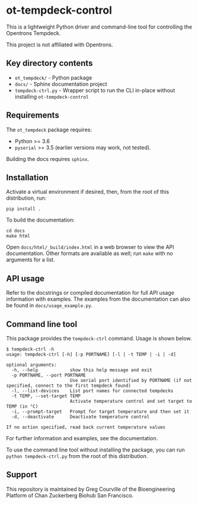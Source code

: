 # ot-tempdeck-control
This is a lightweight Python driver and command-line tool for controlling the Opentrons Tempdeck.

This project is not affiliated with Opentrons.

## Key directory contents
- `ot_tempdeck/` - Python package
- `docs/` - Sphinx documentation project
- `tempdeck-ctrl.py` - Wrapper script to run the CLI in-place without installing `ot-tempdeck-control`

## Requirements
The `ot_tempdeck` package requires:
- Python >= 3.6
- `pyserial` >= 3.5 (earlier versions may work, not tested).

Building the docs requires `sphinx`.

## Installation
Activate a virtual environment if desired, then, from the root of this distribution, run:
```
pip install .
```

To build the documentation:
```
cd docs
make html
```
Open `docs/html/_build/index.html` in a web browser to view the API documentation.
Other formats are available as well; run `make` with no arguments for a list.

## API usage
Refer to the docstrings or compiled documentation for full API usage information with examples. The examples from the documentation can also be found in `docs/usage_example.py`.

## Command line tool
This package provides the `tempdeck-ctrl` command. Usage is shown below.
```
$ tempdeck-ctrl -h
usage: tempdeck-ctrl [-h] [-p PORTNAME] [-l | -t TEMP | -i | -d]

optional arguments:
  -h, --help            show this help message and exit
  -p PORTNAME, --port PORTNAME
                        Use serial port identified by PORTNAME (if not specified, connect to the first tempdeck found)
  -l, --list-devices    List port names for connected tempdecks
  -t TEMP, --set-target TEMP
                        Activate temperature control and set target to TEMP (in °C)
  -i, --prompt-target   Prompt for target temperature and then set it
  -d, --deactivate      Deactivate temperature control

If no action specified, read back current temperature values
```

For further information and examples, see the documentation.

To use the command line tool without installing the package, you can run `python tempdeck-ctrl.py` from the root of this distribution.

## Support
This repository is maintained by Greg Courville of the Bioengineering Platform of Chan Zuckerberg Biohub San Francisco.
